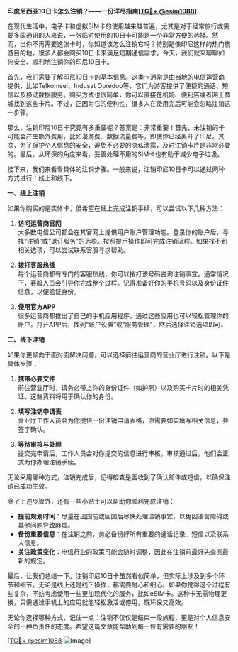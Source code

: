 **印度尼西亚10日卡怎么注销？——一份详尽指南[[TG💪+ @esim1088](https://t.me/s/esim1088)]**

在现代生活中，电子卡和虚拟SIM卡的使用越来越普遍，尤其是对于经常旅行或需要多国通讯的人来说，一张临时使用的10日卡可能是一个非常方便的选择。然而，当你不再需要这张卡时，你知道该怎么注销它吗？特别是像印尼这样的热门旅游目的地，很多人都会购买10日卡来满足短期通信需求。今天，我们就来聊聊如何安全、顺利地注销你的印尼10日卡。

首先，我们需要了解印尼10日卡的基本信息。这类卡通常是由当地的电信运营商提供，比如Telkomsel、Indosat Ooredoo等，它们为游客提供了便捷的通话、短信以及移动数据服务。购买方式也很简单，你可以直接在机场、便利店或者网上商城找到这些卡片。不过，正因为它的便利性，很多人在使用完后可能会忽略注销这一步骤。

那么，注销印尼10日卡究竟有多重要呢？答案是：非常重要！首先，未注销的卡可能会产生额外费用，比如漫游费、数据流量费等，即使你已经离开了印尼。其次，为了保护个人信息的安全，避免不必要的隐私泄露，及时注销卡片是非常必要的。最后，从环保的角度来看，妥善处理不用的SIM卡也有助于减少电子垃圾。

接下来，我们来看看具体的注销步骤。一般来说，注销印尼10日卡可以通过两种方式进行：线上和线下。

**一、线上注销**

如果你购买的是实体卡，但希望在线上完成注销手续，可以尝试以下几种方法：

1. **访问运营商官网**  
   大多数电信公司都会在其官网上提供用户账户管理功能。登录你的账户后，寻找“注销”或“退订服务”的选项。按照提示操作即可完成注销流程。如果找不到相关选项，可以尝试联系客服寻求帮助。

2. **拨打客服热线**  
   每个运营商都有专门的客服热线，你可以拨打该号码咨询注销事宜。通常情况下，客服人员会引导你完成整个过程。记得准备好你的手机号码以及身份证件信息，以便验证身份。

3. **使用官方APP**  
   很多运营商都推出了自己的手机应用程序，通过这些应用也可以轻松管理你的账户。打开APP后，找到“账户设置”或“服务管理”，然后选择注销选项即可。

**二、线下注销**

如果你更倾向于面对面解决问题，可以选择前往运营商的营业厅进行注销。以下是具体步骤：

1. **携带必要文件**  
   前往营业厅时，请务必带上你的身份证件（如护照）以及购买卡片时的相关凭证。这些资料将用于确认你的身份。

2. **填写注销申请表**  
   营业厅工作人员会为你提供一份注销申请表格，你需要如实填写相关信息，并签字确认。

3. **等待审核与处理**  
   提交完申请后，工作人员会对你提交的信息进行审核。审核通过后，他们会正式为你办理注销手续。

无论采用哪种方式，注销完成后，记得检查是否收到了确认邮件或短信，以确保注销已成功生效。

除了上述步骤外，还有一些小贴士可以帮助你顺利完成注销：

- **提前规划时间**：尽量在出国前或回国后尽快处理注销事宜，以免因语言障碍或其他问题导致麻烦。
- **备份重要信息**：在注销之前，务必备份好所有重要的通话记录、短信以及联系人信息。
- **关注政策变化**：电信行业的政策可能会随时调整，因此在注销前最好先查阅最新的规定。

最后，让我们总结一下。注销印尼10日卡虽然看似简单，但实际上涉及到多个环节和细节。无论是线上还是线下操作，都需要耐心和细心。如果你觉得这个过程有些复杂，不妨考虑使用一些更加现代化的服务，比如eSIM卡。这种卡无需物理更换，只需通过手机上的应用就能轻松激活或停用，既环保又高效。

无论你选择哪种方式，记住一点：注销不仅仅是结束一段旅程，更是对个人信息安全的一种负责任的态度。希望这篇文章能帮助到每一位有需要的朋友！

[[TG💪+ @esim1088](https://t.me/s/esim1088) ![Image](https://i.postimg.cc/4NQfJmqS/Snipaste-2025-05-13-00-14-12.png)]
